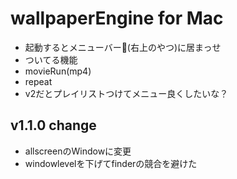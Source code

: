 # wallpaperEngine for Mac
 - 起動するとメニューバー(右上のやつ)に居まっせ
 - ついてる機能
  - movieRun(mp4)
  - repeat
 - v2だとプレイリストつけてメニュー良くしたいな？

## v1.1.0 change
 - allscreenのWindowに変更
 - windowlevelを下げてfinderの競合を避けた
